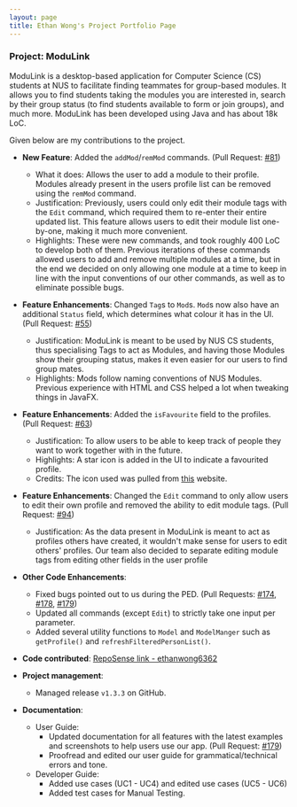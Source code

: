 ```yaml
---
layout: page
title: Ethan Wong's Project Portfolio Page
---
```


### Project: ModuLink

ModuLink is a desktop-based application for Computer Science (CS) students at NUS to facilitate finding teammates for group-based modules. It allows you to find students taking the modules you are interested in, search by their group status (to find students available to form or join groups), and much more. ModuLink has been developed using Java and has about 18k LoC.

Given below are my contributions to the project.

* **New Feature**: Added the `addMod`/`remMod` commands. (Pull Request: [#81](https://github.com/AY2122S1-CS2103T-W12-4/tp/pull/81))
  * What it does: Allows the user to add a module to their profile. Modules already present in the users profile list can be removed using the `remMod` command.
  * Justification: Previously, users could only edit their module tags with the `Edit` command, which required them to re-enter their entire updated list. This feature allows users to edit their module list one-by-one, making it much more convenient.
  * Highlights: These were new commands, and took roughly 400 LoC to develop both of them. Previous iterations of these commands allowed users to add and remove multiple modules at a time, but in the end we decided on only allowing one module at a time to keep in line with the input conventions of our other commands, as well as to eliminate possible bugs.

* **Feature Enhancements**: Changed `Tag`s to `Mod`s. `Mod`s now also have an additional `Status` field, which determines what colour it has in the UI. (Pull Request: [#55](https://github.com/AY2122S1-CS2103T-W12-4/tp/pull/55))
    * Justification: ModuLink is meant to be used by NUS CS students, thus specialising Tags to act as Modules, and having those Modules show their grouping status, makes it even easier for our users to find group mates.
    * Highlights: Mods follow naming conventions of NUS Modules. Previous experience with HTML and CSS helped a lot when tweaking things in JavaFX.

* **Feature Enhancements**: Added the `isFavourite` field to the profiles. (Pull Request: [#63](https://github.com/AY2122S1-CS2103T-W12-4/tp/pull/63))
    * Justification: To allow users to be able to keep track of people they want to work together with in the future.
    * Highlights: A star icon is added in the UI to indicate a favourited profile. 
    * Credits: The icon used was pulled from [this](https://imgbin.com/png/X9hfA1CP/five-pointed-star-yellow-png) website.

* **Feature Enhancements**: Changed the `Edit` command to only allow users to edit their own profile and removed the ability to edit module tags. (Pull Request: [#94](https://github.com/AY2122S1-CS2103T-W12-4/tp/pull/94))
    * Justification: As the data present in ModuLink is meant to act as profiles others have created, it wouldn't make sense for users to edit others' profiles. Our team also decided to separate editing module tags from editing other fields in the user profile 

* **Other Code Enhancements**:
    * Fixed bugs pointed out to us during the PED. (Pull Requests: [#174](https://github.com/AY2122S1-CS2103T-W12-4/tp/pull/174), [#178](https://github.com/AY2122S1-CS2103T-W12-4/tp/pull/178), [#179](https://github.com/AY2122S1-CS2103T-W12-4/tp/pull/179))
    * Updated all commands (except `Edit`) to strictly take one input per parameter.
    * Added several utility functions to `Model` and `ModelManger` such as `getProfile()` and `refreshFilteredPersonList()`.

* **Code contributed**: [RepoSense link - ethanwong6362](https://nus-cs2103-ay2122s1.github.io/tp-dashboard/?search=Ethan&sort=groupTitle&sortWithin=title&timeframe=commit&mergegroup=&groupSelect=groupByRepos&breakdown=true&checkedFileTypes=docs~functional-code~test-code~other&since=2021-09-17)

* **Project management**:
    * Managed release `v1.3.3` on GitHub.

* **Documentation**:
    * User Guide:
        * Updated documentation for all features with the latest examples and screenshots to help users use our app. (Pull Request: [#179](https://github.com/AY2122S1-CS2103T-W12-4/tp/pull/179))
        * Proofread and edited our user guide for grammatical/technical errors and tone.
    * Developer Guide:
        * Added use cases (UC1 - UC4) and edited use cases (UC5 - UC6)
        * Added test cases for Manual Testing.
